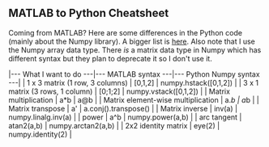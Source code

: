 

## MATLAB to Python Cheatsheet
Coming from MATLAB? Here are some differences in the Python code (mainly about the Numpy library). A bigger list is [here](https://numpy.org/doc/stable/user/numpy-for-matlab-users.html). Also note that I use the Numpy array data type. There *is* a matrix data type in Numpy which has different syntax but they plan to deprecate it so I don't use it. 


|--- What I want to do ---|--- MATLAB syntax ---|--- Python Numpy syntax ---|
| 1 x 3 matrix (1 row, 3 columns) | [0,1,2] | numpy.hstack([0,1,2]) |
| 3 x 1 matrix (3 rows, 1 column) | [0;1;2] | numpy.vstack([0,1,2]) |
| Matrix multiplication | a*b | a@b |
| Matrix element-wise multiplication | a.*b | a*b |
| Matrix transpose | a' | a.conj().transpose() |
| Matrix inverse | inv(a) | numpy.linalg.inv(a) |
| power | a^b | numpy.power(a,b) |
| arc tangent | atan2(a,b) | numpy.arctan2(a,b) |
| 2x2 identity matrix | eye(2) | numpy.identity(2) |
